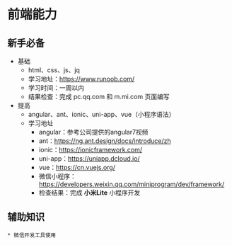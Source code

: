 # 前端能力

## 新手必备

* 基础
    * html、css、js、jq
    * 学习地址：https://www.runoob.com/
    * 学习时间：一周以内
    * 结果检查：完成 pc.qq.com 和 m.mi.com 页面编写
* 提高
    * angular、ant、ionic、uni-app、vue（小程序语法）
    * 学习地址
        * angular：参考公司提供的angular7视频
        * ant：https://ng.ant.design/docs/introduce/zh
        * ionic：https://ionicframework.com/
        * uni-app：https://uniapp.dcloud.io/
        * vue：https://cn.vuejs.org/
        * 微信小程序：https://developers.weixin.qq.com/miniprogram/dev/framework/
        * 检查结果：完成 **小米Lite** 小程序开发

## 辅助知识

    * 微信开发工具使用
